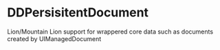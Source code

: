 DDPersisitentDocument
=====================

Lion/Mountain Lion support for wrappered core data such as documents created by UIManagedDocument
